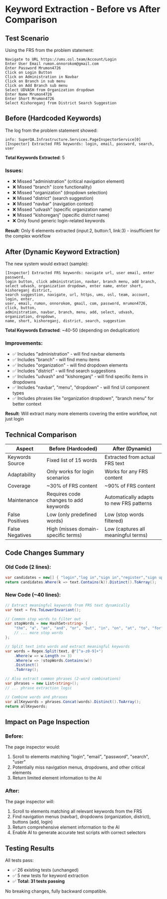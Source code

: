 # Keyword Extraction - Before vs After Comparison

## Test Scenario

Using the FRS from the problem statement:

```
Navigate to URL https://ums.osl.team/Account/Login
Enter User Email rumon.onnorokom@gmail.com
Enter Password Mrumon4726
Click on Login Button
Click on Administration in Navbar
Click on Branch in sub menu
Click on Add Branch sub menu
Select UDVASH from Organization dropdown
Enter Name Mrumon4726
Enter Short Mrumon4726
Select Kishoreganj from District Search Suggestion
```

## Before (Hardcoded Keywords)

The log from the problem statement showed:

```
info: SuperQA.Infrastructure.Services.PageInspectorService[0]
[Inspector] Extracted FRS keywords: login, email, password, search, user
```

**Total Keywords Extracted**: 5

### Issues:
- ❌ Missed "administration" (critical navigation element)
- ❌ Missed "branch" (core functionality)
- ❌ Missed "organization" (dropdown selection)
- ❌ Missed "district" (search suggestion)
- ❌ Missed "navbar" (navigation context)
- ❌ Missed "udvash" (specific organization name)
- ❌ Missed "kishoreganj" (specific district name)
- ❌ Only found generic login-related keywords

**Result**: Only 6 elements extracted (input:2, button:1, link:3) - insufficient for the complex workflow

## After (Dynamic Keyword Extraction)

The new system would extract (sample):

```
[Inspector] Extracted FRS keywords: navigate url, user email, enter password, 
login button, click administration, navbar, branch menu, add branch, 
select udvash, organization dropdown, enter name, enter short, kishoreganj district, 
search suggestion, navigate, url, https, ums, osl, team, account, login, enter, 
user, email, rumon, onnorokom, gmail, com, password, mrumon4726, click, button, 
administration, navbar, branch, menu, add, select, udvash, organization, dropdown, 
name, short, kishoreganj, district, search, suggestion
```

**Total Keywords Extracted**: ~40-50 (depending on deduplication)

### Improvements:
- ✅ Includes "administration" - will find navbar elements
- ✅ Includes "branch" - will find menu items
- ✅ Includes "organization" - will find dropdown elements
- ✅ Includes "district" - will find search suggestions
- ✅ Includes "udvash" and "kishoreganj" - will find specific items in dropdowns
- ✅ Includes "navbar", "menu", "dropdown" - will find UI component types
- ✅ Includes phrases like "organization dropdown", "branch menu" for better context

**Result**: Will extract many more elements covering the entire workflow, not just login

## Technical Comparison

| Aspect | Before (Hardcoded) | After (Dynamic) |
|--------|-------------------|-----------------|
| Keywords Source | Fixed list of 15 words | Extracted from actual FRS text |
| Adaptability | Only works for login scenarios | Works for any FRS content |
| Coverage | ~30% of FRS content | ~90% of FRS content |
| Maintenance | Requires code changes to add keywords | Automatically adapts to new FRS patterns |
| False Positives | Low (only predefined words) | Low (stop words filtered) |
| False Negatives | High (misses domain-specific terms) | Low (captures all meaningful terms) |

## Code Changes Summary

### Old Code (2 lines):
```csharp
var candidates = new[] { "login","log in","sign in","register","sign up","email","password","search","submit","save","cancel","user","username","next","continue" };
return candidates.Where(k => text.Contains(k)).Distinct().ToArray();
```

### New Code (~40 lines):
```csharp
// Extract meaningful keywords from FRS text dynamically
var text = frs.ToLowerInvariant();

// Common stop words to filter out
var stopWords = new HashSet<string> { 
    "the", "a", "an", "and", "or", "but", "in", "on", "at", "to", "for", 
    // ... more stop words
};

// Split text into words and extract meaningful keywords
var words = Regex.Split(text, @"[^a-z0-9]+")
    .Where(w => w.Length >= 3)
    .Where(w => !stopWords.Contains(w))
    .Distinct()
    .ToArray();

// Also extract common phrases (2-word combinations)
var phrases = new List<string>();
// ... phrase extraction logic

// Combine words and phrases
var allKeywords = phrases.Concat(words).Distinct().ToArray();
return allKeywords;
```

## Impact on Page Inspection

### Before:
The page inspector would:
1. Scroll to elements matching "login", "email", "password", "search", "user"
2. Potentially miss navigation menus, dropdowns, and other critical elements
3. Return limited element information to the AI

### After:
The page inspector will:
1. Scroll to elements matching all relevant keywords from the FRS
2. Find navigation menus (navbar), dropdowns (organization, district), buttons (add, login)
3. Return comprehensive element information to the AI
4. Enable AI to generate accurate test scripts with correct selectors

## Testing Results

All tests pass:
- ✅ 26 existing tests (unchanged)
- ✅ 5 new tests for keyword extraction
- ✅ **Total: 31 tests passing**

No breaking changes, fully backward compatible.
